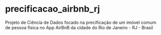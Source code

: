 # precificacao_airbnb_rj
Projeto de Ciência de Dados focado na precificação de um imóvel comum de pessoa física no App AirBnB da cidade do Rio de Janeiro - RJ - Brasil
